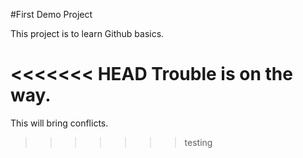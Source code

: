 #First Demo Project

This project is to learn Github basics.

<<<<<<< HEAD
Trouble is on the way.
=======
This will bring conflicts.
>>>>>>> testing
